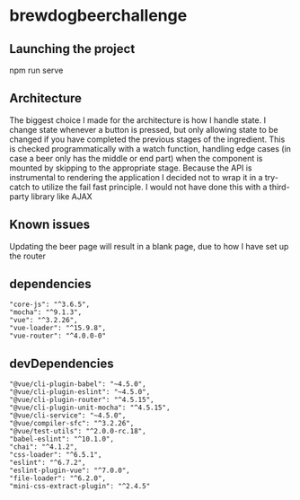 # brewdogbeerchallenge

## Launching the project
npm run serve
## Architecture
The biggest choice I made for the architecture is how I handle state. I change state whenever a button is pressed, but only allowing state to be changed if you have completed the previous stages of the ingredient. This is checked programmatically with a watch function, handling edge cases (in case a beer only has the middle or end part) when the component is mounted by skipping to the appropriate stage. Because the API is instrumental to rendering the application I decided not to wrap it in a try-catch to utilize the fail fast principle. I would not have done this with a third-party library like AJAX
## Known issues
Updating the beer page will result in a blank page, due to how I have set up the router
## dependencies
    "core-js": "^3.6.5",
    "mocha": "^9.1.3",
    "vue": "^3.2.26",
    "vue-loader": "^15.9.8",
    "vue-router": "^4.0.0-0"
 ## devDependencies
    "@vue/cli-plugin-babel": "~4.5.0",
    "@vue/cli-plugin-eslint": "~4.5.0",
    "@vue/cli-plugin-router": "^4.5.15",
    "@vue/cli-plugin-unit-mocha": "^4.5.15",
    "@vue/cli-service": "~4.5.0",
    "@vue/compiler-sfc": "^3.2.26",
    "@vue/test-utils": "^2.0.0-rc.18",
    "babel-eslint": "^10.1.0",
    "chai": "^4.1.2",
    "css-loader": "^6.5.1",
    "eslint": "^6.7.2",
    "eslint-plugin-vue": "^7.0.0",
    "file-loader": "^6.2.0",
    "mini-css-extract-plugin": "^2.4.5"
